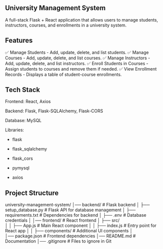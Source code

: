 ## University Management System
A full-stack Flask + React application that allows users to manage students, instructors, courses, and enrollments in a university system.

## Features
✅ Manage Students - Add, update, delete, and list students.
✅ Manage Courses - Add, update, delete, and list courses.
✅ Manage Instructors - Add, update, delete, and list instructors.
✅ Enroll Students in Courses - Assign students to courses and remove them if needed.
✅ View Enrollment Records - Displays a table of student-course enrollments.

## Tech Stack
Frontend: React, Axios

Backend: Flask, Flask-SQLAlchemy, Flask-CORS

Database: MySQL

Libraries:

  - flask
  
  - flask_sqlalchemy
  
  - flask_cors
  
  - pymysql
  
  - axios

## Project Structure
university-management-system/
│── backend/                 # Flask backend
│   ├── setup_database.py    # Flask API for database management
│   ├── requirements.txt     # Dependencies for backend
│   ├── .env                 # Database credentials
│
│── frontend/                # React frontend
│   ├── src/                 
│   │   ├── App.js           # Main React component
│   │   ├── index.js         # Entry point for React app
│   │   ├── components/      # Additional UI components
│   
│── package.json             # Frontend dependencies
│── README.md                # Documentation
│── .gitignore               # Files to ignore in Git
